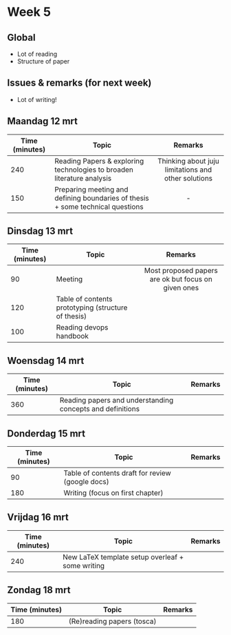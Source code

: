 # Week 5

## Global

- Lot of reading
- Structure of paper


## Issues & remarks (for next week)

- Lot of writing!

## Maandag 12 mrt

| Time (minutes) | Topic                                     | Remarks |
|-----|------------------------------------------------------|:-------:|
| 240 | Reading Papers & exploring technologies to broaden literature analysis | Thinking about juju limitations and other solutions |
| 150 | Preparing meeting and defining boundaries of thesis + some technical questions  |    -    |

## Dinsdag 13 mrt

| Time (minutes) | Topic                                     | Remarks |
|-----|------------------------------------------------------|:-------:|
| 90  | Meeting  | Most proposed papers are ok but focus on given ones |
| 120 | Table of contents prototyping (structure of thesis)  |         |
| 100 | Reading devops handbook                              |         |


## Woensdag 14 mrt

| Time (minutes) | Topic                                     | Remarks |
|-----|------------------------------------------------------|:-------:|
| 360 | Reading papers and understanding concepts and definitions  |         |


## Donderdag 15 mrt

| Time (minutes) | Topic                                     | Remarks |
|-----|------------------------------------------------------|:-------:|
| 90  | Table of contents draft for review (google docs)     |         |
| 180 | Writing (focus on first chapter)                     |         |


## Vrijdag 16 mrt

| Time (minutes) | Topic                                     | Remarks |
|-----|------------------------------------------------------|:-------:|
| 240 | New LaTeX template setup overleaf + some writing     |         |

## Zondag 18 mrt

| Time (minutes) | Topic                                     | Remarks |
|-----|------------------------------------------------------|:-------:|
| 180 | (Re)reading papers (tosca)                           |         |


